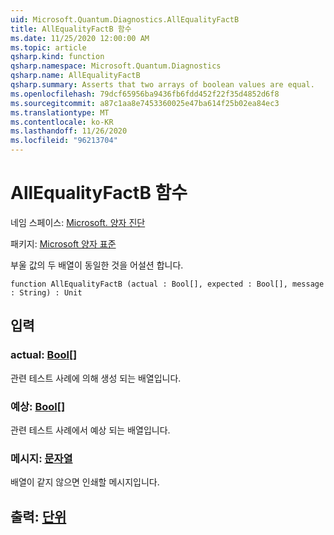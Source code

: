 ```yaml
---
uid: Microsoft.Quantum.Diagnostics.AllEqualityFactB
title: AllEqualityFactB 함수
ms.date: 11/25/2020 12:00:00 AM
ms.topic: article
qsharp.kind: function
qsharp.namespace: Microsoft.Quantum.Diagnostics
qsharp.name: AllEqualityFactB
qsharp.summary: Asserts that two arrays of boolean values are equal.
ms.openlocfilehash: 79dcf65956ba9436fb6fdd452f22f35d4852d6f8
ms.sourcegitcommit: a87c1aa8e7453360025e47ba614f25b02ea84ec3
ms.translationtype: MT
ms.contentlocale: ko-KR
ms.lasthandoff: 11/26/2020
ms.locfileid: "96213704"
---
```

# <a name="allequalityfactb-function"></a>AllEqualityFactB 함수

네임 스페이스: [Microsoft. 양자 진단](xref:Microsoft.Quantum.Diagnostics)

패키지: [Microsoft 양자 표준](https://nuget.org/packages/Microsoft.Quantum.Standard)


부울 값의 두 배열이 동일한 것을 어설션 합니다.

```qsharp
function AllEqualityFactB (actual : Bool[], expected : Bool[], message : String) : Unit
```


## <a name="input"></a>입력

### <a name="actual--bool"></a>actual: [Bool](xref:microsoft.quantum.lang-ref.bool)[]

관련 테스트 사례에 의해 생성 되는 배열입니다.


### <a name="expected--bool"></a>예상: [Bool](xref:microsoft.quantum.lang-ref.bool)[]

관련 테스트 사례에서 예상 되는 배열입니다.


### <a name="message--string"></a>메시지: [문자열](xref:microsoft.quantum.lang-ref.string)

배열이 같지 않으면 인쇄할 메시지입니다.



## <a name="output--unit"></a>출력: [단위](xref:microsoft.quantum.lang-ref.unit)

